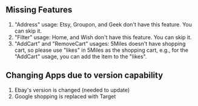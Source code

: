 ## Missing Features

1. "Address" usage: Etsy, Groupon, and Geek don't have this feature. You can skip it.
2. "Filter" usage: Home, and Wish don't have this feature. You can skip it.
3. "AddCart" and "RemoveCart" usages: 5Miles doesn't have shopping cart, so please use "likes" in 5Miles as the shopping cart, e.g., for the "AddCart" usage, you can add the item to the "likes".


## Changing Apps due to version capability
1. Ebay's version is changed (needed to update)
2. Google shopping is replaced with Target